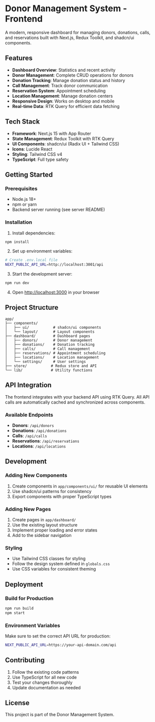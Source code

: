 # Donor Management System - Frontend

A modern, responsive dashboard for managing donors, donations, calls, and reservations built with Next.js, Redux Toolkit, and shadcn/ui components.

## Features

- **Dashboard Overview**: Statistics and recent activity
- **Donor Management**: Complete CRUD operations for donors
- **Donation Tracking**: Manage donation status and history
- **Call Management**: Track donor communication
- **Reservation System**: Appointment scheduling
- **Location Management**: Manage donation centers
- **Responsive Design**: Works on desktop and mobile
- **Real-time Data**: RTK Query for efficient data fetching

## Tech Stack

- **Framework**: Next.js 15 with App Router
- **State Management**: Redux Toolkit with RTK Query
- **UI Components**: shadcn/ui (Radix UI + Tailwind CSS)
- **Icons**: Lucide React
- **Styling**: Tailwind CSS v4
- **TypeScript**: Full type safety

## Getting Started

### Prerequisites

- Node.js 18+
- npm or yarn
- Backend server running (see server README)

### Installation

1. Install dependencies:

```bash
npm install
```

2. Set up environment variables:

```bash
# Create .env.local file
NEXT_PUBLIC_API_URL=http://localhost:3001/api
```

3. Start the development server:

```bash
npm run dev
```

4. Open [http://localhost:3000](http://localhost:3000) in your browser

## Project Structure

```
app/
├── components/
│   ├── ui/           # shadcn/ui components
│   └── layout/       # Layout components
├── dashboard/        # Dashboard pages
│   ├── donors/       # Donor management
│   ├── donations/    # Donation tracking
│   ├── calls/        # Call management
│   ├── reservations/ # Appointment scheduling
│   ├── locations/    # Location management
│   └── settings/     # User settings
├── store/           # Redux store and API
└── lib/             # Utility functions
```

## API Integration

The frontend integrates with your backend API using RTK Query. All API calls are automatically cached and synchronized across components.

### Available Endpoints

- **Donors**: `/api/donors`
- **Donations**: `/api/donations`
- **Calls**: `/api/calls`
- **Reservations**: `/api/reservations`
- **Locations**: `/api/locations`

## Development

### Adding New Components

1. Create components in `app/components/ui/` for reusable UI elements
2. Use shadcn/ui patterns for consistency
3. Export components with proper TypeScript types

### Adding New Pages

1. Create pages in `app/dashboard/`
2. Use the existing layout structure
3. Implement proper loading and error states
4. Add to the sidebar navigation

### Styling

- Use Tailwind CSS classes for styling
- Follow the design system defined in `globals.css`
- Use CSS variables for consistent theming

## Deployment

### Build for Production

```bash
npm run build
npm start
```

### Environment Variables

Make sure to set the correct API URL for production:

```bash
NEXT_PUBLIC_API_URL=https://your-api-domain.com/api
```

## Contributing

1. Follow the existing code patterns
2. Use TypeScript for all new code
3. Test your changes thoroughly
4. Update documentation as needed

## License

This project is part of the Donor Management System.
